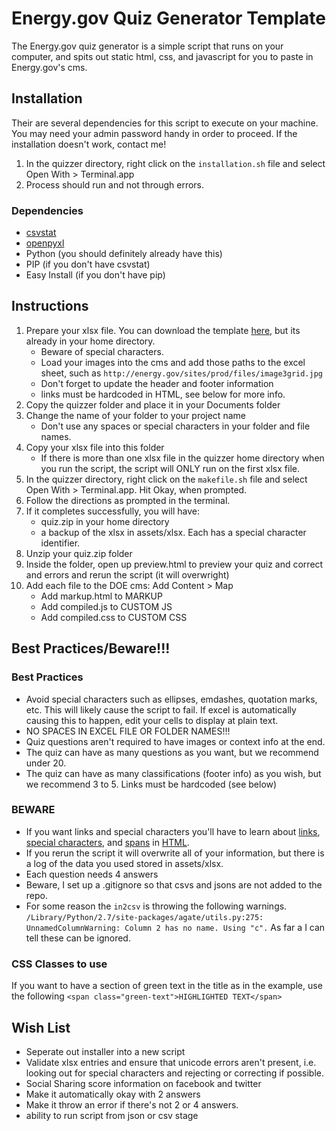 # Energy.gov Quiz Generator Template
The Energy.gov quiz generator is a simple script that runs on your computer, and spits out static html, css, and javascript for you to paste in Energy.gov's cms. 


## Installation
Their are several dependencies for this script to execute on your machine. You may need your admin password handy in order to proceed. If the installation doesn't work, contact me!

1. In the quizzer directory, right click on the `installation.sh` file and select Open With > Terminal.app
2. Process should run and not through errors. 

### Dependencies 
- [csvstat](https://csvkit.readthedocs.org/en/0.9.1/)
- [openpyxl](https://openpyxl.readthedocs.org/en/latest/)
- Python (you should definitely already have this)
- PIP (if you don't have csvstat)
- Easy Install (if you don't have pip)

## Instructions
1. Prepare your xlsx file. You can download the template [here](https://github.com/energyapps/quiz-template/raw/gh-pages/js/data/quizzer/template.xlsx), but its already in your home directory. 
	- Beware of special characters.
	- Load your images into the cms and add those paths to the excel sheet, such as `http://energy.gov/sites/prod/files/image3grid.jpg`
	- Don't forget to update the header and footer information
	- links must be hardcoded in HTML, see below for more info.
2. Copy the quizzer folder and place it in your Documents folder
3. Change the name of your folder to your project name
	- Don't use any spaces or special characters in your folder and file names. 	
4. Copy your xlsx file into this folder
	- If there is more than one xlsx file in the quizzer home directory when you run the script, the script will ONLY run on the first xlsx file.
5. In the quizzer directory, right click on the `makefile.sh` file and select Open With > Terminal.app. Hit Okay, when prompted.
6. Follow the directions as prompted in the terminal.
7. If it completes successfully, you will have:
	- quiz.zip in your home directory 
	- a backup of the xlsx in assets/xlsx. Each has a special character identifier.
8. Unzip your quiz.zip folder
9. Inside the folder, open up preview.html to preview your quiz and correct and errors and rerun the script (it will overwright)
10. Add each file to the DOE cms: Add Content > Map 
	- Add markup.html to MARKUP
	- Add compiled.js to CUSTOM JS
	- Add compiled.css to CUSTOM CSS

## Best Practices/Beware!!!

### Best Practices
- Avoid special characters such as ellipses, emdashes, quotation marks, etc. This will likely cause the script to fail. If excel is automatically causing this to happen, edit your cells to display at plain text. 
- NO SPACES IN EXCEL FILE OR FOLDER NAMES!!!
- Quiz questions aren't required to have images or context info at the end. 
- The quiz can have as many questions as you want, but we recommend under 20.
- The quiz can have as many classifications (footer info) as you wish, but we recommend 3 to 5. Links must be hardcoded (see below)

### BEWARE
- If you want links and special characters you'll have to learn about [links](http://www.w3schools.com/html/html_links.asp), [special characters](https://www.utexas.edu/learn/html/spchar.html), and [spans](http://www.w3schools.com/tags/tag_span.asp) in [HTML](http://www.codecademy.com/en/tracks/web).
- If you rerun the script it will overwrite all of your information, but there is a log of the data you used stored in assets/xlsx.
- Each question needs 4 answers
- Beware, I set up a .gitignore so that csvs and jsons are not added to the repo.
- For some reason the `in2csv` is throwing the following warnings. `/Library/Python/2.7/site-packages/agate/utils.py:275: UnnamedColumnWarning: Column 2 has no name. Using "c".` As far a I can tell these can be ignored. 


### CSS Classes to use 
If you want to have a section of green text in the title as in the example, use the following `<span class="green-text">HIGHLIGHTED TEXT</span>`

## Wish List
- Seperate out installer into a new script
- Validate xlsx entries and ensure that unicode errors aren't present, i.e. looking out for special characters and rejecting or correcting if possible. 
- Social Sharing score information on facebook and twitter
- Make it automatically okay with 2 answers
- Make it throw an error if there's not 2 or 4 answers. 
- ability to run script from json or csv stage
